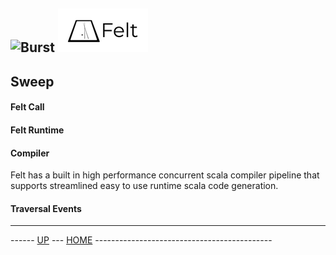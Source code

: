 ![Burst](../doc/burst_small.png "") ![](./felt_small.png "")
--

## Sweep

#### Felt Call

#### Felt Runtime

#### Compiler
Felt has a built in high performance concurrent scala compiler pipeline that supports streamlined
easy to use runtime scala code generation.

#### Traversal Events


---
------ [UP](../readme.md) ---  [HOME](../../readme.md) --------------------------------------------
